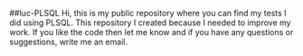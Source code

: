 ##luc-PLSQL
Hi, this is my public repository where you can find my tests I did using PLSQL. This repository I created because I needed to improve my work. If you like the code then let me know and if you have any questions or suggestions, write me an email. 